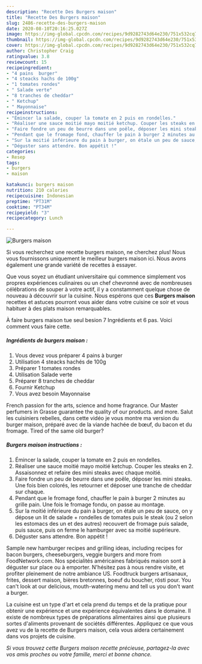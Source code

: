 ```yaml
---
description: "Recette Des Burgers maison"
title: "Recette Des Burgers maison"
slug: 2486-recette-des-burgers-maison
date: 2020-08-10T20:16:25.027Z
image: https://img-global.cpcdn.com/recipes/9d9282743d64e230/751x532cq70/burgers-maison-photo-principale-de-la-recette.jpg
thumbnail: https://img-global.cpcdn.com/recipes/9d9282743d64e230/751x532cq70/burgers-maison-photo-principale-de-la-recette.jpg
cover: https://img-global.cpcdn.com/recipes/9d9282743d64e230/751x532cq70/burgers-maison-photo-principale-de-la-recette.jpg
author: Christopher Craig
ratingvalue: 3.8
reviewcount: 15
recipeingredient:
- "4 pains  burger"
- "4 steacks hachs de 100g"
- "1 tomates rondes"
- " Salade verte"
- "8 tranches de cheddar"
- " Ketchup"
- " Mayonnaise"
recipeinstructions:
- "Émincer la salade, couper la tomate en 2 puis en rondelles."
- "Réaliser une sauce moitié mayo moitié ketchup. Couper les steaks en 2. Assaisonnez et refaire des mini steaks avec chaque moitié."
- "Faire fondre un peu de beurre dans une poêle, déposer les mini steaks. Une fois bien colorés, les retourner et déposer une tranche de cheddar sur chaque."
- "Pendant que le fromage fond, chauffer le pain à burger 2 minutes au grille pain. Une fois le fromage fondu, on passe au montage."
- "Sur la moitié inférieure du pain à burger, on étale un peu de sauce, on y dépose un lit de salade + rondelles de tomates puis le steak (ou 2 selon les estomacs des un et des autres) recouvert de fromage puis salade, puis sauce, puis on ferme le hamburger avec sa moitié supérieure."
- "Déguster sans attendre. Bon appétit !"
categories:
- Resep
tags:
- burgers
- maison

katakunci: burgers maison 
nutrition: 210 calories
recipecuisine: Indonesian
preptime: "PT31M"
cooktime: "PT34M"
recipeyield: "3"
recipecategory: Lunch

---
```



![Burgers maison](https://img-global.cpcdn.com/recipes/9d9282743d64e230/751x532cq70/burgers-maison-photo-principale-de-la-recette.jpg)

Si vous recherchez une recette burgers maison, ne cherchez plus! Nous vous fournissons uniquement le meilleur burgers maison ici. Nous avons également une grande variété de recettes à essayer.

Que vous soyez un étudiant universitaire qui commence simplement vos propres expériences culinaires ou un chef chevronné avec de nombreuses célébrations de souper à votre actif, il y a constamment quelque chose de nouveau à découvrir sur la cuisine. Nous espérons que ces <strong> Burgers maison </strong> recettes et astuces pourront vous aider dans votre cuisine ce soir et vous habituer à des plats maison remarquables.

<!--inarticleads1-->

À faire burgers maison tue seul besion 7 Ingrédients et 6 pas. Voici comment vous faire cette.

##### Ingrédients de burgers maison :

1. Vous devez vous préparer 4 pains à burger
1. Utilisation 4 steacks hachés de 100g
1. Préparer 1 tomates rondes
1. Utilisation  Salade verte
1. Préparer 8 tranches de cheddar
1. Fournir  Ketchup
1. Vous avez besoin  Mayonnaise


French passion for the arts, science and home fragrance. Our Master perfumers in Grasse guarantee the quality of our products. and more. Salut les cuisiniers rebelles, dans cette vidéo je vous montre ma version du burger maison, préparé avec de la viande hachée de bœuf, du bacon et du fromage. Tired of the same old burger? 

<!--inarticleads2-->

##### Burgers maison instructions :

1. Émincer la salade, couper la tomate en 2 puis en rondelles.
1. Réaliser une sauce moitié mayo moitié ketchup. Couper les steaks en 2. Assaisonnez et refaire des mini steaks avec chaque moitié.
1. Faire fondre un peu de beurre dans une poêle, déposer les mini steaks. Une fois bien colorés, les retourner et déposer une tranche de cheddar sur chaque.
1. Pendant que le fromage fond, chauffer le pain à burger 2 minutes au grille pain. Une fois le fromage fondu, on passe au montage.
1. Sur la moitié inférieure du pain à burger, on étale un peu de sauce, on y dépose un lit de salade + rondelles de tomates puis le steak (ou 2 selon les estomacs des un et des autres) recouvert de fromage puis salade, puis sauce, puis on ferme le hamburger avec sa moitié supérieure.
1. Déguster sans attendre. Bon appétit !


Sample new hamburger recipes and grilling ideas, including recipes for bacon burgers, cheeseburgers, veggie burgers and more from FoodNetwork.com. Nos spécialités américaines fabriqués maison sont à déguster sur place ou à emporter. N&#39;hésitez pas à nous rendre visite, et profiter pleinement de notre ambiance US. Foodtruck burgers artisanaux, frites, dessert maison, bières bretonnes, boeuf du boucher, rösti pour. You can&#39;t look at our delicious, mouth-watering menu and tell us you don&#39;t want a burger. 

<!--inarticleads1-->

<p>
La cuisine est un type d'art et cela prend du temps et de la pratique pour obtenir une expérience et une expérience équivalentes dans le domaine. Il existe de nombreux types de préparations alimentaires ainsi que plusieurs sortes d'aliments provenant de sociétés différentes. Appliquez ce que vous avez vu de la recette de Burgers maison, cela vous aidera certainement dans vos projets de cuisine.
</p>

<p>
<i>Si vous trouvez cette Burgers maison recette précieuse, partagez-la avec vos amis proches ou votre famille, merci et bonne chance.</i>
</p>

